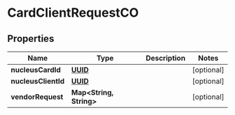 
# CardClientRequestCO

## Properties
Name | Type | Description | Notes
------------ | ------------- | ------------- | -------------
**nucleusCardId** | [**UUID**](UUID.md) |  |  [optional]
**nucleusClientId** | [**UUID**](UUID.md) |  |  [optional]
**vendorRequest** | **Map&lt;String, String&gt;** |  |  [optional]




